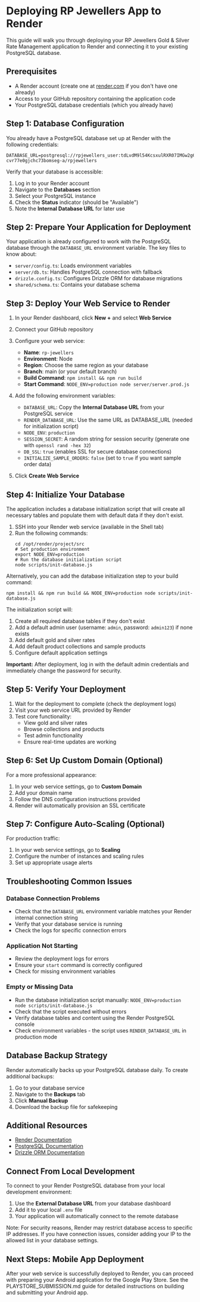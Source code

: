# Deploying RP Jewellers App to Render

This guide will walk you through deploying your RP Jewellers Gold & Silver Rate Management application to Render and connecting it to your existing PostgreSQL database.

## Prerequisites

- A Render account (create one at [render.com](https://render.com) if you don't have one already)
- Access to your GitHub repository containing the application code
- Your PostgreSQL database credentials (which you already have)

## Step 1: Database Configuration

You already have a PostgreSQL database set up at Render with the following credentials:
```
DATABASE_URL=postgresql://rpjewellers_user:tdLvdM9l54KcsxulRXR07IMGw2g6skAO@dpg-cvr77e0gjchc73bomseg-a/rpjewellers
```

Verify that your database is accessible:
1. Log in to your Render account
2. Navigate to the **Databases** section
3. Select your PostgreSQL instance
4. Check the **Status** indicator (should be "Available")
5. Note the **Internal Database URL** for later use

## Step 2: Prepare Your Application for Deployment

Your application is already configured to work with the PostgreSQL database through the `DATABASE_URL` environment variable. The key files to know about:

- `server/config.ts`: Loads environment variables
- `server/db.ts`: Handles PostgreSQL connection with fallback
- `drizzle.config.ts`: Configures Drizzle ORM for database migrations
- `shared/schema.ts`: Contains your database schema

## Step 3: Deploy Your Web Service to Render

1. In your Render dashboard, click **New +** and select **Web Service**
2. Connect your GitHub repository
3. Configure your web service:
   - **Name**: `rp-jewellers` 
   - **Environment**: Node
   - **Region**: Choose the same region as your database
   - **Branch**: main (or your default branch)
   - **Build Command**: `npm install && npm run build`
   - **Start Command**: `NODE_ENV=production node server/server.prod.js`

4. Add the following environment variables:
   - `DATABASE_URL`: Copy the **Internal Database URL** from your PostgreSQL service
   - `RENDER_DATABASE_URL`: Use the same URL as DATABASE_URL (needed for initialization script)
   - `NODE_ENV`: `production`
   - `SESSION_SECRET`: A random string for session security (generate one with `openssl rand -hex 32`)
   - `DB_SSL`: `true` (enables SSL for secure database connections)
   - `INITIALIZE_SAMPLE_ORDERS`: `false` (set to `true` if you want sample order data)

5. Click **Create Web Service**

## Step 4: Initialize Your Database

The application includes a database initialization script that will create all necessary tables and populate them with default data if they don't exist.

1. SSH into your Render web service (available in the Shell tab)
2. Run the following commands:
   ```
   cd /opt/render/project/src
   # Set production environment
   export NODE_ENV=production 
   # Run the database initialization script
   node scripts/init-database.js
   ```

Alternatively, you can add the database initialization step to your build command:
```
npm install && npm run build && NODE_ENV=production node scripts/init-database.js
```

The initialization script will:
1. Create all required database tables if they don't exist
2. Add a default admin user (username: `admin`, password: `admin123`) if none exists
3. Add default gold and silver rates
4. Add default product collections and sample products
5. Configure default application settings

**Important:** After deployment, log in with the default admin credentials and immediately change the password for security.

## Step 5: Verify Your Deployment

1. Wait for the deployment to complete (check the deployment logs)
2. Visit your web service URL provided by Render
3. Test core functionality:
   - View gold and silver rates
   - Browse collections and products
   - Test admin functionality
   - Ensure real-time updates are working

## Step 6: Set Up Custom Domain (Optional)

For a more professional appearance:

1. In your web service settings, go to **Custom Domain**
2. Add your domain name
3. Follow the DNS configuration instructions provided
4. Render will automatically provision an SSL certificate

## Step 7: Configure Auto-Scaling (Optional)

For production traffic:

1. In your web service settings, go to **Scaling**
2. Configure the number of instances and scaling rules
3. Set up appropriate usage alerts

## Troubleshooting Common Issues

### Database Connection Problems
- Check that the `DATABASE_URL` environment variable matches your Render internal connection string
- Verify that your database service is running
- Check the logs for specific connection errors

### Application Not Starting
- Review the deployment logs for errors
- Ensure your `start` command is correctly configured
- Check for missing environment variables

### Empty or Missing Data
- Run the database initialization script manually: `NODE_ENV=production node scripts/init-database.js`
- Check that the script executed without errors
- Verify database tables and content using the Render PostgreSQL console
- Check environment variables - the script uses `RENDER_DATABASE_URL` in production mode

## Database Backup Strategy

Render automatically backs up your PostgreSQL database daily. To create additional backups:

1. Go to your database service
2. Navigate to the **Backups** tab
3. Click **Manual Backup**
4. Download the backup file for safekeeping

## Additional Resources

- [Render Documentation](https://render.com/docs)
- [PostgreSQL Documentation](https://www.postgresql.org/docs/)
- [Drizzle ORM Documentation](https://orm.drizzle.team/docs/overview)

## Connect From Local Development

To connect to your Render PostgreSQL database from your local development environment:

1. Use the **External Database URL** from your database dashboard
2. Add it to your local `.env` file
3. Your application will automatically connect to the remote database

Note: For security reasons, Render may restrict database access to specific IP addresses. If you have connection issues, consider adding your IP to the allowed list in your database settings.

## Next Steps: Mobile App Deployment

After your web service is successfully deployed to Render, you can proceed with preparing your Android application for the Google Play Store. See the PLAYSTORE_SUBMISSION.md guide for detailed instructions on building and submitting your Android app.